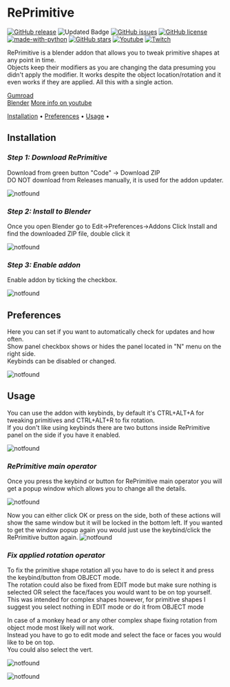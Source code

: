 # RePrimitive

[![GitHub release](https://img.shields.io/github/release/eXzacT/RePrimitive.svg)](https://github.com/eXzacT/RePrimitive/releases/)
![Updated Badge](https://badges.pufler.dev/updated/eXzacT/RePrimitive)
[![GitHub issues](https://img.shields.io/github/issues/eXzacT/RePrimitive.svg)](https://GitHub.com/eXzacT/RePrimitive/issues/)
[![GitHub license](https://img.shields.io/github/license/eXzacT/RePrimitive.svg)](https://github.com/eXzacT/RePrimitive/blob/main/LICENSE)
[![made-with-python](https://img.shields.io/badge/Made%20with-Python-1f425f.svg)](https://www.python.org/)
[![GitHub stars](https://img.shields.io/github/stars/eXzacT/RePrimitive.svg?style=social&label=Star&maxAge=302400)](https://GitHub.com/eXzacT/RePrimitive/stargazers)
[![Youtube](https://img.shields.io/youtube/channel/subscribers/UCm5Nt3WIh1i1z-QB7H3zzkQ?style=social)](https://www.youtube.com/channel/UCm5Nt3WIh1i1z-QB7H3zzkQ)
[![Twitch](https://img.shields.io/twitch/status/exzact7?style=social)](https://www.twitch.tv/exzact7)

RePrimitive is a blender addon that allows you to tweak primitive shapes at any point in time.<br />
Objects keep their modifiers as you are changing the data presuming you didn't apply the modifier.
It works despite the object location/rotation and it even works if they are applied. All this with a single action.<br />

[Gumroad](https://exzact7.gumroad.com/l/reprimitive)  
[Blender](https://blendermarket.com/products/reprimitive)
[More info on youtube](https://www.youtube.com/watch?v=xmXLGlx7yl0&t=5s)

[Installation](#installation) •
[Preferences](#preferences) •
[Usage](#usage) •


## Installation

### _Step 1: Download RePrimitive_

Download from green button "Code" -> Download ZIP <br />
DO NOT download from Releases manually, it is used for the addon updater.

![notfound](https://i.imgur.com/u2GEXQx.png)

### _Step 2: Install to Blender_

Once you open Blender go to Edit->Preferences->Addons
Click Install and find the downloaded ZIP file, double click it

![notfound](https://i.imgur.com/DnFQTCK.png)

### _Step 3: Enable addon_

Enable addon by ticking the checkbox.

![notfound](https://i.imgur.com/0fpKcN0.png)

## Preferences

Here you can set if you want to automatically check for updates and how often.<br />
Show panel checkbox shows or hides the panel located in "N" menu on the right side.<br />
Keybinds can be disabled or changed.<br />

![notfound](https://i.imgur.com/yi5f21Z.png)

## Usage

You can use the addon with keybinds, by default it's CTRL+ALT+A for tweaking primitives and CTRL+ALT+R to fix rotation.<br />
If you don't like using keybinds there are two buttons inside RePrimitive panel on the side if you have it enabled.

![notfound](https://i.imgur.com/Q49FfWu.png)

### _RePrimitive main operator_

Once you press the keybind or button for RePrimitive main operator you will get a popup window which allows you to change all the details.

![notfound](https://i.imgur.com/gVRbMn7.png)

Now you can either click OK or press on the side, both of these actions will show the same window but it will be locked in the bottom left.
If you wanted to get the window popup again you would just use the keybind/click the RePrimitive button again.
![notfound](https://i.imgur.com/ddmjKG1.png)

### _Fix applied rotation operator_

To fix the primitive shape rotation all you have to do is select it and press the keybind/button from OBJECT mode.<br />
The rotation could also be fixed from EDIT mode but make sure nothing is selected OR select the face/faces you would want to be on top yourself.<br />
This was intended for complex shapes however, for primitive shapes I suggest you select nothing in EDIT mode or do it from OBJECT mode

In case of a monkey head or any other complex shape fixing rotation from object mode most likely will not work.<br />
Instead you have to go to edit mode and select the face or faces you would like to be on top.<br />
You could also select the vert.

![notfound](https://i.imgur.com/ZanSp87.png)

![notfound](https://i.imgur.com/30Xu88C.png)